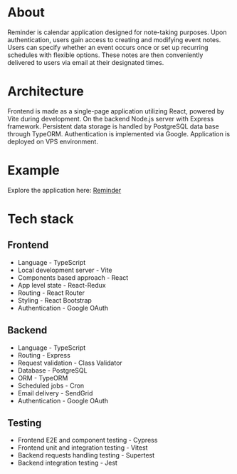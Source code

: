 # About
Reminder is calendar application designed for note-taking purposes. Upon authentication, users gain access to creating and modifying event notes. Users can specify whether an event occurs once or set up recurring schedules with flexible options. These notes are then conveniently delivered to users via email at their designated times.

# Architecture 
Frontend is made as a single-page application utilizing React, powered by Vite during development. On the backend Node.js server with Express framework. Persistent data storage is handled by PostgreSQL data base through TypeORM. Authentication is implemented via Google. Application is deployed on VPS environment.

# Example
Explore the application here: [Reminder](https://reminder.dmitryapps.cc)

# Tech stack
## Frontend
- Language - TypeScript
- Local development server - Vite 
- Components based approach - React
- App level state - React-Redux
- Routing - React Router
- Styling - React Bootstrap
- Authentication - Google OAuth

## Backend
- Language - TypeScript
- Routing - Express
- Request validation - Class Validator
- Database - PostgreSQL 
- ORM - TypeORM
- Scheduled jobs - Cron
- Email delivery - SendGrid
- Authentication - Google OAuth

## Testing
- Frontend E2E and component testing - Cypress
- Frontend unit and integration testing - Vitest
- Backend requests handling testing - Supertest
- Backend integration testing - Jest

